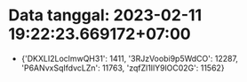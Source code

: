 # Data tanggal: 2023-02-11 19:22:23.669172+07:00

* {'DKXLI2LoclmwQH31': 1411, '3RJzVoobi9p5WdCO': 12287, 'P6ANvxSqIfdvcLZn': 11763, 'zqfZl1IlY9lOC02G': 11562}
